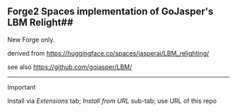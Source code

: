 ## Forge2 Spaces implementation of GoJasper's LBM Relight##
New Forge only.

derived from https://huggingface.co/spaces/jasperai/LBM_relighting/

see also https://github.com/gojasper/LBM/

---

>[!IMPORTANT]
>Install via *Extensions* tab; *Install from URL* sub-tab; use URL of this repo


